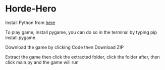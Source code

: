 # Horde-Hero
Install Python from [here](https://www.python.org/downloads/)

To play game, install pygame, you can do so in the terminal by typing pip install pygame

Download the game by clicking Code then Download ZIP

Extract the game then click the extracted folder, click the folder after, then click main.py and the game will run
